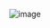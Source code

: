 ![image](https://user-images.githubusercontent.com/76823502/153607827-8e54d0dd-d108-445d-8620-d11497f122a5.png)
